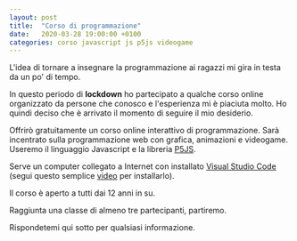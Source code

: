 ```yaml
---
layout: post
title:  "Corso di programmazione"
date:   2020-03-28 19:00:00 +0100
categories: corso javascript js p5js videogame
---
```

L'idea di tornare a insegnare la programmazione ai ragazzi mi gira in testa da un po' di tempo.

In questo periodo di **lockdown** ho partecipato a qualche corso online organizzato da persone che conosco e l'esperienza mi è piaciuta molto. Ho quindi deciso che è arrivato il momento di seguire il mio desiderio.

Offrirò gratuitamente un corso online interattivo di programmazione. Sarà incentrato sulla programmazione web con grafica, animazioni e videogame. Useremo il linguaggio Javascript e la libreria [P5JS](https://p5js.org/).

Serve un computer collegato a Internet con installato [Visual Studio Code](https://code.visualstudio.com/)  (segui questo semplice [video](https://youtu.be/zGJfwqgrrl0) per installarlo).

Il corso è aperto a tutti dai 12 anni in su.

Raggiunta una classe di almeno tre partecipanti, partiremo.

Rispondetemi qui sotto per qualsiasi informazione.
 